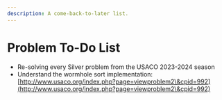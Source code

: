 ```yaml
---
description: A come-back-to-later list.
---
```


# Problem To-Do List

* Re-solving every Silver problem from the USACO 2023-2024 season
* Understand the wormhole sort implementation: [http://www.usaco.org/index.php?page=viewproblem2\&cpid=992](http://www.usaco.org/index.php?page=viewproblem2\&cpid=992)
